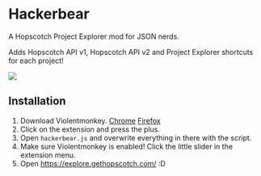 # Hackerbear
A Hopscotch Project Explorer mod for JSON nerds.

Adds Hopscotch API v1, Hopscotch API v2 and Project Explorer shortcuts for each project!

<img src="https://global.discourse-cdn.com/gethopscotch/original/4X/0/d/a/0da6fb6f753bf87822aff1c7fb59ce5b4afb2047.jpeg">

## Installation
1. Download Violentmonkey. [Chrome](https://chrome.google.com/webstore/detail/violentmonkey/) [Firefox](https://addons.mozilla.org/en-US/firefox/addon/violentmonkey/)
2. Click on the extension and press the plus.
3. Open `hackerbear.js` and overwrite everything in there with the script.
4. Make sure Violentmonkey is enabled! Click the little slider in the extension menu.
5. Open https://explore.gethopscotch.com/ :D

